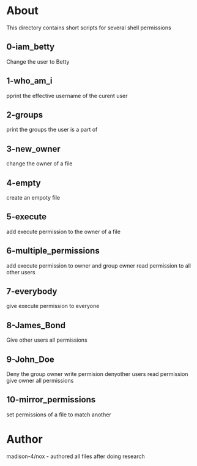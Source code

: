 # About
This directory contains short scripts for several shell permissions
## 0-iam_betty
Change the user to Betty
## 1-who_am_i
pprint the effective username of the curent user
## 2-groups
print the groups the user is a part of
## 3-new_owner
change the owner of a file
## 4-empty
create an empoty file
## 5-execute
add execute permission to the owner of a file
## 6-multiple_permissions
add execute permission to owner and group owner
read permission to all other users
## 7-everybody
give execute permission to everyone
## 8-James_Bond
Give other users all permissions
## 9-John_Doe
Deny the group owner write permision
denyother users read permission
give owner all permissions
## 10-mirror_permissions
set permissions of a file to match another

# Author
madison-4/nox - authored all files after doing research